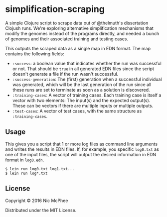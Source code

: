 # simplification-scraping

A simple Clojure script to scrape data out of @thelmuth's dissertation Clojush runs.
We're exploring alternative simplification mechanisms that modify the genomes instead of the programs directly, and needed a bunch of genomes and their associated training and testing cases.

This outputs the scraped data as a single map in EDN format. The map contains the following fields:

* `:success`: a boolean value that indicates whether the run was successful or not. That should be `true` in all generated EDN files since the script doesn't generate a file if the run wasn't successful.
* `:success-generation`: The (first) generation when a successful individual was generated, which will be the last generation of the run since all these runs are set to terminate as soon as a solution is discovered.
* `:training-cases`: A vector of training cases. Each training case is itself a vector with two elements: The input(s) and the expected output(s). These can be vectors if there are multiple inputs or multiple outputs.
* `:test-cases`: A vector of test cases, with the same structure as `:training-cases`.

## Usage

This gives you a script that 1 or more log files as command line arguments and writes the results in EDN files. If, for example, you specific `log0.txt` as one of the input files, the script will output the desired information in EDN format in `log0.edn`.

    $ lein run log0.txt log1.txt...
    $ lein run log*.txt

## License

Copyright © 2016 Nic McPhee

Distributed under the MIT License.